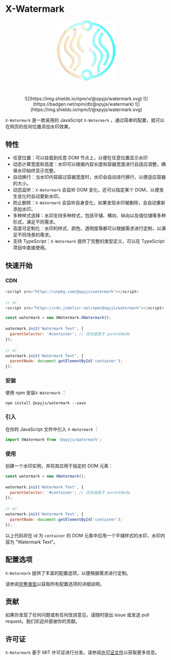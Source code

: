 # X-Watermark


<p align="center"> 
   <img width="180" src="./logo.png" alt="logo">
</p> 
<br/>

<p align="center">
![](https://img.shields.io/npm/v/@xpyjs/watermark.svg) ![](https://badgen.net/npm/dt/@xpyjs/watermark) ![](https://img.shields.io/npm/l/@xpyjs/watermark.svg)
</p>

`X-Watermark` 是一款易用的 JavaScript `X-Watermark` ，通过简单的配置，就可以在网页的任何位置添加水印效果。

## 特性

- 任意位置：可以挂载到任意 DOM 节点上，以便在任意位置显示水印
- 动态计算宽度和高度：水印可以根据内容长度和容器宽度进行自适应调整，确保水印始终显示完整。
- 自动换行：当水印内容超过容器宽度时，水印会自动进行换行，以便适应容器的大小。
- 动态监听：`X-Watermark` 会监听 DOM 变化，还可以指定某个 DOM，以便发生变化时自动更新水印。
- 防止删除：`X-Watermark` 会监听自身变化，如果发现水印被删除，会自动重新添加水印。
- 多种样式选择：水印支持多种样式，包括平铺、横向、纵向以及错位铺等多种形式，满足不同需求。
- 高度可定制化：水印的样式、颜色、透明度等都可以根据需求进行定制，以满足不同场景的需求。
- 支持 TypeScript：`X-Watermark` 提供了完整的类型定义，可以在 TypeScript 项目中直接使用。

## 快速开始

### CDN

```js
<script src="https://unpkg.com/@xpyjs/watermark"></script>

// or
<script src="https://cdn.jsdelivr.net/npm/@xpyjs/watermark"></script>
```

```js
const watermark = new XWatermark.XWatermark();

watermark.init('Watermark Text', {
  parentSelector: '#container'; // 优先级高于 parentNode
});

// or
watermark.init('Watermark Text', {
  parentNode: document.getElementById('container');
});
```

### 安装

使用 npm 安装`X-Watermark` ：

```shell
npm install @xpyjs/watermark --save
```

### 引入

在你的 JavaScript 文件中引入 `X-Watermark` ：

```javascript
import XWatermark from '@xpyjs/watermark';
```

### 使用

创建一个水印实例，并将其应用于指定的 DOM 元素：

```javascript
const watermark = new XWatermark();

watermark.init('Watermark Text', {
  parentSelector: '#container'; // 优先级高于 parentNode
});

// or
watermark.init('Watermark Text', {
  parentNode: document.getElementById('container');
});
```

以上代码将在 id 为 `container` 的 DOM 元素中应用一个平铺样式的水印，水印内容为 "Watermark Text"。

## 配置选项

`X-Watermark` 提供了丰富的配置选项，以便根据需求进行定制。

请参阅[完整类型](./types/index.d.ts)以获取所有配置选项的详细说明。

## 贡献

如果你发现了任何问题或有任何改进意见，请随时提出 issue 或发送 pull request。我们欢迎并感谢你的贡献。

## 许可证

`X-Watermark` 基于 MIT 许可证进行分发。请参阅[许可证文件](./LICENSE)以获取更多信息。
